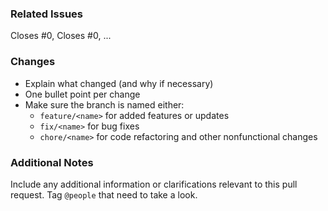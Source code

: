 ### Related Issues

Closes #0, Closes #0, ...

### Changes

- Explain what changed (and why if necessary)
- One bullet point per change
- Make sure the branch is named either:
  - `feature/<name>` for added features or updates
  - `fix/<name>` for bug fixes
  - `chore/<name>` for code refactoring and other nonfunctional changes

### Additional Notes

Include any additional information or clarifications relevant to this pull request. Tag `@people` that need to take a look.
